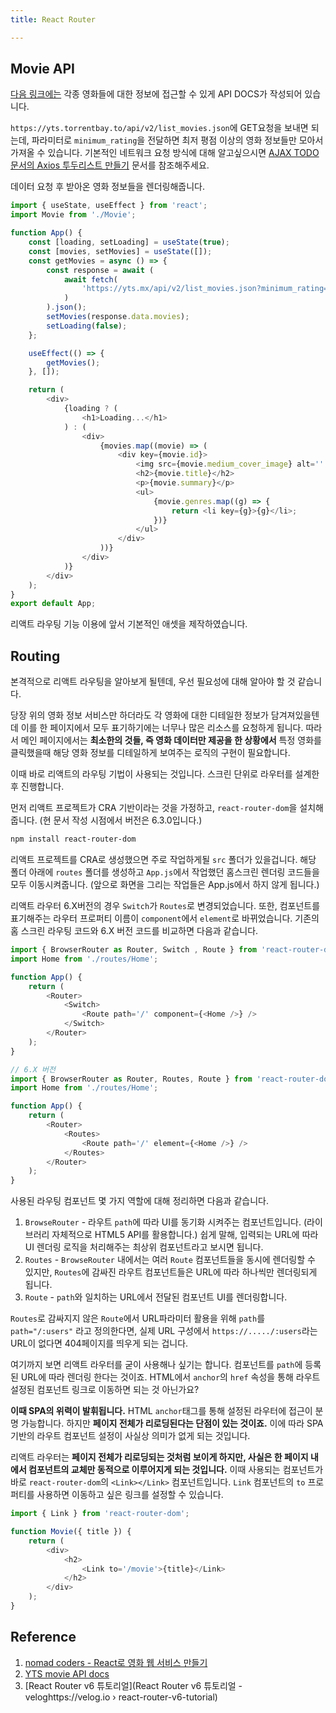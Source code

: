 ```yaml
---
title: React Router

---
```

## Movie API
[다음 링크에는](https://yts.torrentbay.to/api) 각종 영화들에 대한 정보에 접근할 수 있게 API DOCS가 작성되어 있습니다.

`https://yts.torrentbay.to/api/v2/list_movies.json`에 GET요청을 보내면 되는데, 파라미터로 `minimum_rating`을 전달하면 최저 평점 이상의 영화 정보들만 모아서 가져올 수 있습니다. 기본적인 네트워크 요청 방식에 대해 알고싶으시면 [AJAX TODO 문서의 Axios 투두리스트 만들기](https://parkjju.github.io/vue-TIL/js/axios.html#xmlhttprequest) 문서를 참조해주세요.

데이터 요청 후 받아온 영화 정보들을 렌더링해줍니다.
```javascript
import { useState, useEffect } from 'react';
import Movie from './Movie';

function App() {
    const [loading, setLoading] = useState(true);
    const [movies, setMovies] = useState([]);
    const getMovies = async () => {
        const response = await (
            await fetch(
                'https://yts.mx/api/v2/list_movies.json?minimum_rating=9&sort_by=year'
            )
        ).json();
        setMovies(response.data.movies);
        setLoading(false);
    };

    useEffect(() => {
        getMovies();
    }, []);

    return (
        <div>
            {loading ? (
                <h1>Loading...</h1>
            ) : (
                <div>
                    {movies.map((movie) => (
                        <div key={movie.id}>
                            <img src={movie.medium_cover_image} alt='' />
                            <h2>{movie.title}</h2>
                            <p>{movie.summary}</p>
                            <ul>
                                {movie.genres.map((g) => {
                                    return <li key={g}>{g}</li>;
                                })}
                            </ul>
                        </div>
                    ))}
                </div>
            )}
        </div>
    );
}
export default App;
```
리액트 라우팅 기능 이용에 앞서 기본적인 애셋을 제작하였습니다.

## Routing
본격적으로 리액트 라우팅을 알아보게 될텐데, 우선 필요성에 대해 알아야 할 것 같습니다.

당장 위의 영화 정보 서비스만 하더라도 각 영화에 대한 디테일한 정보가 담겨져있을텐데 이를 한 페이지에서 모두 표기하기에는 너무나 많은 리소스를 요청하게 됩니다. 따라서 메인 페이지에서는 **최소한의 것들, 즉 영화 데이터만 제공을 한 상황에서** 특정 영화를 클릭했을때 해당 영화 정보를 디테일하게 보여주는 로직의 구현이 필요합니다.

이때 바로 리액트의 라우팅 기법이 사용되는 것입니다. 스크린 단위로 라우터를 설계한 후 진행합니다.

먼저 리액트 프로젝트가 CRA 기반이라는 것을 가정하고, `react-router-dom`을 설치해줍니다. (현 문서 작성 시점에서 버전은 6.3.0입니다.)

```sh
npm install react-router-dom
```

리액트 프로젝트를 CRA로 생성했으면 주로 작업하게될 `src` 폴더가 있을겁니다. 해당 폴더 아래에 `routes` 폴더를 생성하고 `App.js`에서 작업했던 홈스크린 렌더링 코드들을 모두 이동시켜줍니다. (앞으로 화면을 그리는 작업들은 App.js에서 하지 않게 됩니다.)

리액트 라우터 6.X버전의 경우 `Switch`가 `Routes`로 변경되었습니다. 또한, 컴포넌트를 표기해주는 라우터 프로퍼티 이름이 `component`에서 `element`로 바뀌었습니다. 기존의 홈 스크린 라우팅 코드와 6.X 버전 코드를 비교하면 다음과 같습니다.

```javascript
import { BrowserRouter as Router, Switch , Route } from 'react-router-dom';
import Home from './routes/Home';

function App() {
    return (
        <Router>
            <Switch>
                <Route path='/' component={<Home />} />
            </Switch>
        </Router>
    );
}
```
```javascript
// 6.X 버전
import { BrowserRouter as Router, Routes, Route } from 'react-router-dom';
import Home from './routes/Home';

function App() {
    return (
        <Router>
            <Routes>
                <Route path='/' element={<Home />} />
            </Routes>
        </Router>
    );
}
```

사용된 라우팅 컴포넌트 몇 가지 역할에 대해 정리하면 다음과 같습니다.
1. `BrowseRouter` - 라우트 `path`에 따라 UI를 동기화 시켜주는 컴포넌트입니다. (라이브러리 자체적으로 HTML5 API를 활용합니다.) 쉽게 말해, 입력되는 URL에 따라 UI 렌더링 로직을 처리해주는 최상위 컴포넌트라고 보시면 됩니다.
2. `Routes` - `BrowseRouter` 내에서는 여러 `Route` 컴포넌트들을 동시에 렌더링할 수 있지만, `Routes`에 감싸진 라우트 컴포넌트들은 URL에 따라 하나씩만 렌더링되게 됩니다.
3. `Route` - `path`와 일치하는 URL에서 전달된 컴포넌트 UI를 렌더링합니다. 

`Routes`로 감싸지지 않은 `Route`에서 URL파라미터 활용을 위해 `path`를 `path="/:users"` 라고 정의한다면, 실제 URL 구성에서 `https://...../:users`라는 URL이 없다면 404페이지를 띄우게 되는 겁니다.

여기까지 보면 리액트 라우터를 굳이 사용해나 싶기는 합니다. 컴포넌트를 `path`에 등록된 URL에 따라 렌더링 한다는 것이죠. HTML에서 `anchor`의 `href` 속성을 통해 라우트 설정된 컴포넌트 링크로 이동하면 되는 것 아닌가요?

**이때 SPA의 위력이 발휘됩니다.** HTML `anchor`태그를 통해 설정된 라우터에 접근이 분명 가능합니다. 하지만 **페이지 전체가 리로딩된다는 단점이 있는 것이죠.** 이에 따라 SPA기반의 라우트 컴포넌트 설정이 사실상 의미가 없게 되는 것입니다. 

리액트 라우터는 **페이지 전체가 리로딩되는 것처럼 보이게 하지만, 사실은 한 페이지 내에서 컴포넌트의 교체만 동적으로 이루어지게 되는 것입니다.** 이때 사용되는 컴포넌트가 바로 `react-router-dom`의 `<Link></Link>` 컴포넌트입니다. `Link` 컴포넌트의 `to` 프로퍼티를 사용하면 이동하고 싶은 링크를 설정할 수 있습니다.

```javascript
import { Link } from 'react-router-dom';

function Movie({ title }) {
    return (
        <div>
            <h2>
                <Link to='/movie'>{title}</Link> 
            </h2>
        </div>
    );
}
```





## Reference

1. [nomad coders - React로 영화 웹 서비스 만들기](https://nomadcoders.co/react-for-beginners/lobby)
2. [YTS movie API docs](https://yts.torrentbay.to/api)
3. [React Router v6 튜토리얼](React Router v6 튜토리얼 - veloghttps://velog.io › react-router-v6-tutorial)